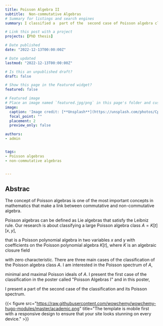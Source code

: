 ```yaml
---
title: Poisson Algebra II
subtitle:  Non-commutative Algebras
# Summary for listings and search engines
summary: I classified a  part of the  second case of Poisson algebra class $A$

# Link this post with a project
projects: [PhD thesis]

# Date published
date: "2022-12-13T00:00:00Z"

# Date updated
lastmod: "2022-12-13T00:00:00Z"

# Is this an unpublished draft?
draft: false

# Show this page in the Featured widget?
featured: false

# Featured image
# Place an image named `featured.jpg/png` in this page's folder and customize its options here.
image:
  caption: 'Image credit: [**Unsplash**](https://unsplash.com/photos/CpkOjOcXdUY)'
  focal_point: ""
  placement: 2
  preview_only: false

authors:
- admin


tags:
- Poisson algebras
- non-commutative algebras


---
```


## Abstrac

The concept of Poisson algebras is one of the most important concepts in mathematics that make a link between commutative and non-commutative algebra. 

Poisson algebras can be defined as Lie algebras that satisfy the Leibniz rule. Our research is about classifying a large Poisson algebra class $A = K[t][x,y]$,

that is a Poisson polynomial algebra in two variables $x$ and y with coefficients on the Poisson polynomial algebra $K[t]$, where $K$ is an algebraic closure field 

with zero characteristic. There are three main cases of the classification of the Poisson algebra class $A$. I am interested in the Poisson spectrum of $A$, 

minimal and maximal Poisson ideals of $A$. I present the first case of the classification in the poster called "Poisson Algebras I" and in this poster, 

I  present a part of the second case of the classification and its Poisson spectrum.

{{< figure src="https://raw.githubusercontent.com/wowchemy/wowchemy-hugo-modules/master/academic.png" title="The template is mobile first with a responsive design to ensure that your site looks stunning on every device." >}}




